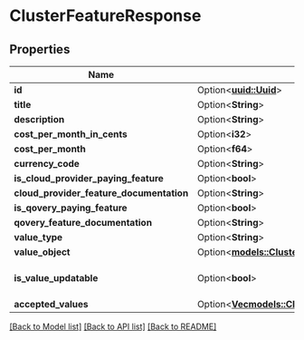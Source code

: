 # ClusterFeatureResponse

## Properties

Name | Type | Description | Notes
------------ | ------------- | ------------- | -------------
**id** | Option<[**uuid::Uuid**](uuid::Uuid.md)> |  | [optional]
**title** | Option<**String**> |  | [optional]
**description** | Option<**String**> |  | [optional]
**cost_per_month_in_cents** | Option<**i32**> |  | [optional]
**cost_per_month** | Option<**f64**> |  | [optional]
**currency_code** | Option<**String**> |  | [optional]
**is_cloud_provider_paying_feature** | Option<**bool**> |  | [optional]
**cloud_provider_feature_documentation** | Option<**String**> |  | [optional]
**is_qovery_paying_feature** | Option<**bool**> |  | [optional]
**qovery_feature_documentation** | Option<**String**> |  | [optional]
**value_type** | Option<**String**> |  | [optional]
**value_object** | Option<[**models::ClusterFeatureResponseValueObject**](ClusterFeatureResponse_value_object.md)> |  | [optional]
**is_value_updatable** | Option<**bool**> |  | [optional][default to false]
**accepted_values** | Option<[**Vec<models::ClusterFeatureResponseAcceptedValuesInner>**](ClusterFeatureResponse_accepted_values_inner.md)> |  | [optional]

[[Back to Model list]](../README.md#documentation-for-models) [[Back to API list]](../README.md#documentation-for-api-endpoints) [[Back to README]](../README.md)


